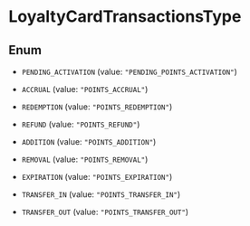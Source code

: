 

# LoyaltyCardTransactionsType

## Enum


* `PENDING_ACTIVATION` (value: `"PENDING_POINTS_ACTIVATION"`)

* `ACCRUAL` (value: `"POINTS_ACCRUAL"`)

* `REDEMPTION` (value: `"POINTS_REDEMPTION"`)

* `REFUND` (value: `"POINTS_REFUND"`)

* `ADDITION` (value: `"POINTS_ADDITION"`)

* `REMOVAL` (value: `"POINTS_REMOVAL"`)

* `EXPIRATION` (value: `"POINTS_EXPIRATION"`)

* `TRANSFER_IN` (value: `"POINTS_TRANSFER_IN"`)

* `TRANSFER_OUT` (value: `"POINTS_TRANSFER_OUT"`)



